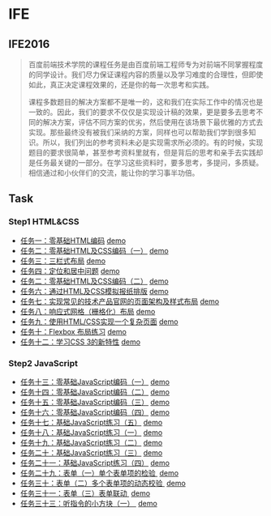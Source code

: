 # IFE

## IFE2016

> 百度前端技术学院的课程任务是由百度前端工程师专为对前端不同掌握程度的同学设计。我们尽力保证课程内容的质量以及学习难度的合理性，但即使如此，真正决定课程效果的，还是你的每一次思考和实践。
>
> 课程多数题目的解决方案都不是唯一的，这和我们在实际工作中的情况也是一致的。因此，我们的要求不仅仅是实现设计稿的效果，更是要多去思考不同的解决方案，评估不同方案的优劣，然后使用在该场景下最优雅的方式去实现。那些最终没有被我们采纳的方案，同样也可以帮助我们学到很多知识。所以，我们列出的参考资料未必是实现需求所必须的。有的时候，实现题目的要求很简单，甚至参考资料里就有，但是背后的思考和亲手去实践却是任务最关键的一部分。在学习这些资料时，要多思考，多提问，多质疑。相信通过和小伙伴们的交流，能让你的学习事半功倍。

## Task

### Step1 HTML&CSS

- [任务一：零基础HTML编码](https://github.com/lusg02/IFE/blob/master/001/README.md)    [demo](https://lusg02.github.io/IFE/001/index.html)
- [任务二：零基础HTML及CSS编码（一）](https://github.com/lusg02/IFE/blob/master/002/README.md) [demo](https://lusg02.github.io/IFE/002/index.html)
- [任务三：三栏式布局](https://github.com/lusg02/IFE/blob/master/003/README.md)    [demo](https://lusg02.github.io/IFE/003/index.html)
- [任务四：定位和居中问题](https://github.com/lusg02/IFE/blob/master/004/README.md)  [demo](https://lusg02.github.io/IFE/004/index.html)
- [任务二：零基础HTML及CSS编码（二）](https://github.com/lusg02/IFE/blob/master/005/README.md) [demo](https://lusg02.github.io/IFE/005/index.html)
- [任务六：通过HTML及CSS模拟报纸排版](https://github.com/lusg02/IFE/blob/master/006/README.md) [demo](https://lusg02.github.io/IFE/006/index.html)
- [任务七：实现常见的技术产品官网的页面架构及样式布局](https://github.com/lusg02/IFE/blob/master/007/README.md)    [demo](https://lusg02.github.io/IFE/007/index.html)
- [任务八：响应式网格（栅格化）布局](https://github.com/lusg02/IFE/blob/master/008/README.md) [demo](https://lusg02.github.io/IFE/008/index.html)
- [任务九：使用HTML/CSS实现一个复杂页面](https://github.com/lusg02/IFE/blob/master/009/README.md)   [demo](https://lusg02.github.io/IFE/009/index.html)
- [任务十：Flexbox 布局练习](https://github.com/lusg02/IFE/blob/master/010/README.md) [demo](https://lusg02.github.io/IFE/010/index.html)
- [任务十二：学习CSS 3的新特性](https://github.com/lusg02/IFE/blob/master/011/README.md) [demo](https://lusg02.github.io/IFE/012/index.html)

### Step2 JavaScript

- [任务十三：零基础JavaScript编码（一）](https://github.com/lusg02/IFE/blob/master/013/README.md)  [demo](https://lusg02.github.io/IFE/013/index.html)
- [任务十四：零基础JavaScript编码（二）](https://github.com/lusg02/IFE/blob/master/014/README.md)  [demo](https://lusg02.github.io/IFE/014/index.html)
- [任务十五：零基础JavaScript编码（三）](https://github.com/lusg02/IFE/blob/master/015/README.md)  [demo](https://lusg02.github.io/IFE/015/index.html)
- [任务十六：零基础JavaScript编码（四）](https://github.com/lusg02/IFE/blob/master/016/README.md)  [demo](https://lusg02.github.io/IFE/016/index.html)
- [任务十七：基础JavaScript练习（五）](https://github.com/lusg02/IFE/blob/master/017/README.md)   [demo](https://lusg02.github.io/IFE/017/index.html)
- [任务十八：基础JavaScript练习（一）](https://github.com/lusg02/IFE/blob/master/018/README.md)   [demo](https://lusg02.github.io/IFE/018/index.html)
- [任务十九：基础JavaScript练习（二）](https://github.com/lusg02/IFE/blob/master/019/README.md)   [demo](https://lusg02.github.io/IFE/019/index.html)
- [任务二十：基础JavaScript练习（三）](https://github.com/lusg02/IFE/blob/master/020/README.md)   [demo](https://lusg02.github.io/IFE/020/index.html)
- [任务二十一：基础JavaScript练习（四）](https://github.com/lusg02/IFE/blob/master/021/README.md)  [demo](https://lusg02.github.io/IFE/021/index.html)
- [任务二十九：表单（一）单个表单项的检验 ](https://github.com/lusg02/IFE/blob/master/029/README.md)  [demo](https://lusg02.github.io/IFE/029/index.html)
- [任务三十：表单（二）多个表单项的动态校验 ](https://github.com/lusg02/IFE/blob/master/030/README.md)  [demo](https://lusg02.github.io/IFE/030/index.html)
- [任务三十一：表单（三）表单联动 ](https://github.com/lusg02/IFE/blob/master/031/README.md)  [demo](https://lusg02.github.io/IFE/031/index.html)
- [任务三十三：听指令的小方块（一） ](https://github.com/lusg02/IFE/blob/master/033/README.md)  [demo](https://lusg02.github.io/IFE/033/index.html)
